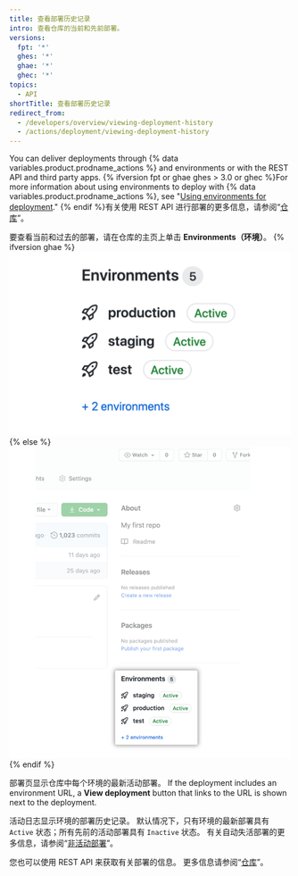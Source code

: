 ```yaml
---
title: 查看部署历史记录
intro: 查看仓库的当前和先前部署。
versions:
  fpt: '*'
  ghes: '*'
  ghae: '*'
  ghec: '*'
topics:
  - API
shortTitle: 查看部署历史记录
redirect_from:
  - /developers/overview/viewing-deployment-history
  - /actions/deployment/viewing-deployment-history
---
```



You can deliver deployments through {% data variables.product.prodname_actions %} and environments or with the REST API and third party apps. {% ifversion fpt or ghae ghes > 3.0 or ghec %}For more information about using environments to deploy with {% data variables.product.prodname_actions %}, see "[Using environments for deployment](/actions/deployment/using-environments-for-deployment)." {% endif %}有关使用 REST API 进行部署的更多信息，请参阅“[仓库](/rest/reference/repos#deployments)”。

要查看当前和过去的部署，请在仓库的主页上单击 **Environments（环境）**。
{% ifversion ghae %}
![环境](/assets/images/enterprise/2.22/environments-sidebar.png){% else %}
![Environments](/assets/images/environments-sidebar.png){% endif %}

部署页显示仓库中每个环境的最新活动部署。 If the deployment includes an environment URL, a **View deployment** button that links to the URL is shown next to the deployment.

活动日志显示环境的部署历史记录。 默认情况下，只有环境的最新部署具有 `Active` 状态；所有先前的活动部署具有 `Inactive` 状态。 有关自动失活部署的更多信息，请参阅“[非活动部署](/rest/reference/deployments#inactive-deployments)”。

您也可以使用 REST API 来获取有关部署的信息。 更多信息请参阅“[仓库](/rest/reference/repos#deployments)”。
